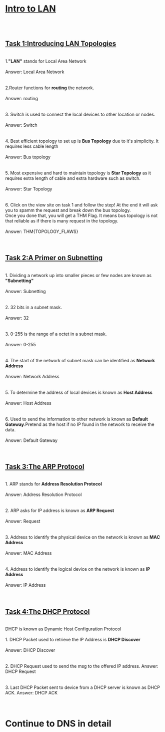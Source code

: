 <h1><ins>Intro to LAN</ins></h1><br><br>

<h2><ins>Task 1:Introducing LAN Topologies</ins></h2><br>
1.<b>"LAN"</b> stands for Local Area Network<br><br>
Answer: Local Area Network <br><br><br>
2.Router functions for <b>routing</b> the network.<br><br>
Answer: routing<br><br><br>
3. Switch is used to connect the local devices to other location or nodes. <br><br>
Answer: Switch <br><br><br>
4. Best efficient topology to set up is <b>Bus Topology</b> due to it's simplicity. It requires less cable length<br><br>
Answer: Bus topology <br><br><br>
5. Most expensive and hard to maintain topology is <b>Star Topology</b> as it requires extra length of cable and extra hardware such as switch. <br><br>
Answer: Star Topology <br><br><br>
6. Click on the view site on task 1 and follow the step! At the end it will ask you to spamm the request and break down the bus topology.<br>
Once you done that, you will get a THM Flag. It means bus topology is not that reliable as if there is many request in the topology.<br><br>
Answer: THM{TOPOLOGY_FLAWS}<br><br><br>

<h2><ins>Task 2:A Primer on Subnetting</ins></h2><br>
1. Dividing a network up into smaller pieces or few nodes are known as <b>"Subnetting"</b><br><br>
Answer: Subnetting<br><br><br>
2. 32 bits in a subnet mask.<br><br>
Answer: 32 <br><br><br>
3. 0-255 is the range of a octet in a subnet mask. <br><br>
Answer: 0-255<br><br><br>
4. The start of the network of subnet mask can be identified as <b>Network Address</b><br><br>
Answer: Network Address <br><br><br>
5. To determine the address of local devices is known as <b>Host Address</b><br><br>
Answer: Host Address<br><br><br>
6. Used to send the information to other network is known as <b>Default Gateway</b>.Pretend as the host if no IP found in the network to receive the data.<br><br>
Answer: Default Gateway <br><br><br>

<h2><ins>Task 3:The ARP Protocol</ins></h2><br>
1. ARP stands for <b>Address Resolution Protocol</b><br><br>
Answer: Address Resolution Protocol <br><br><br>
2. ARP asks for IP address is known as <b>ARP Request</b><br><br>
Answer: Request <br><br><br>
3. Address to identify the physical device on the network is known as <b>MAC Address</b><br><br>
Answer: MAC Address <br><br><br>
4. Address to identify the logical device on the network is known as <b>IP Address</b><br><br>
Answer: IP Address<br><br><br>

<h2><ins>Task 4:The DHCP Protocol</ins></h2><br>
DHCP is known as Dynamic Host Configuration Protocol <br><br>
1. DHCP Packet used to retrieve the IP Address is <b>DHCP Discover</b><br><br>
Answer: DHCP Discover<br><br><br>
2. DHCP Request used to send the msg to the offered IP address.
Answer: DHCP Request<br><br><br>
3. Last DHCP Packet sent to device from a DHCP server is known as DHCP ACK.
Answer: DHCP ACK <br><br><br>


<h1>Continue to DNS in detail</h1>
